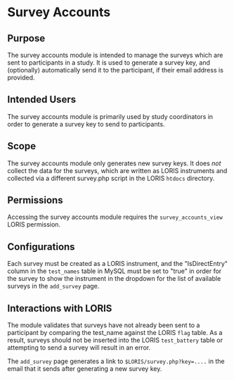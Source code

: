# Survey Accounts

## Purpose

The survey accounts module is intended to manage the surveys which
are sent to participants in a study. It is used to generate a survey
key, and (optionally) automatically send it to the participant, if
their email address is provided.

## Intended Users

The survey accounts module is primarily used by study coordinators
in order to generate a survey key to send to participants.

## Scope

The survey accounts module only generates new survey keys. It does
*not* collect the data for the surveys, which are written as LORIS
instruments and collected via a different survey.php script in the
LORIS `htdocs` directory.

## Permissions

Accessing the survey accounts module requires the `survey_accounts_view`
LORIS permission.

## Configurations

Each survey must be created as a LORIS instrument, and the
"IsDirectEntry" column in the `test_names` table in MySQL must be
set to "true" in order for the survey to show the instrument in the
dropdown for the list of available surveys in the `add_survey` page.


## Interactions with LORIS

The module validates that surveys have not already been sent to a
participant by comparing the test_name against the LORIS `flag`
table. As a result, surveys should not be inserted into the LORIS
`test_battery` table or attempting to send a survey will result in
an error.

The `add_survey` page generates a link to `$LORIS/survey.php?key=....`
in the email that it sends after generating a new survey key.
